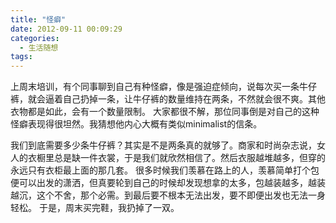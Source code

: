 ```yaml
---
title: "怪癖"
date: 2012-09-11 00:09:29
categories:
  - 生活随想
tags:
---
```


上周末培训，有个同事聊到自己有种怪癖，像是强迫症倾向，说每次买一条牛仔裤，就会逼着自己扔掉一条，让牛仔裤的数量维持在两条，不然就会很不爽。其他衣物都是如此，会有一个数量限制。 大家都很不解，那位同事倒是对自己的这种怪癖表现得很坦然。我猜想他内心大概有类似minimalist的信条。 

我们到底需要多少条牛仔裤？其实是不是两条真的就够了。商家和时尚杂志说，女人的衣橱里总是缺一件衣裳，于是我们就欣然相信了。然后衣服越堆越多，但穿的永远只有衣柜最上面的那几套。 很多时候我们羡慕在路上的人，羡慕简单打个包便可以出发的潇洒，但真要轮到自己的时候却发现想拿的太多，包越装越多，越装越沉，这个不舍，那个必需。到最后要不根本无法出发，要不即便出发也无法一身轻松。 于是，周末买完鞋，我扔掉了一双。
